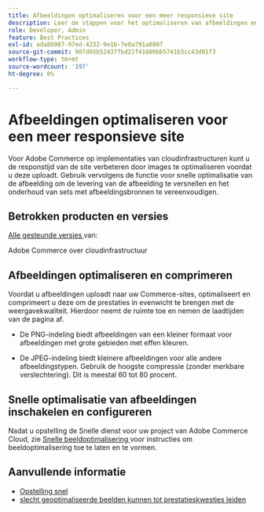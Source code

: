 ```yaml
---
title: Afbeeldingen optimaliseren voor een meer responsieve site
description: Leer de stappen voor het optimaliseren van afbeeldingen en het gebruik van Fastly voor het optimaliseren van de responstijd op uw Adobe Commerce-sites.
role: Developer, Admin
feature: Best Practices
exl-id: ada8b987-97ed-4232-9e1b-7e0a791a0807
source-git-commit: 987d65b52437fbd21f41600bb5741b3cc43d01f3
workflow-type: tm+mt
source-wordcount: '197'
ht-degree: 0%

---
```


# Afbeeldingen optimaliseren voor een meer responsieve site

Voor Adobe Commerce op implementaties van cloudinfrastructuren kunt u de responstijd van de site verbeteren door images te optimaliseren voordat u deze uploadt. Gebruik vervolgens de functie voor snelle optimalisatie van de afbeelding om de levering van de afbeelding te versnellen en het onderhoud van sets met afbeeldingsbronnen te vereenvoudigen.

## Betrokken producten en versies

[ Alle gesteunde versies ](../../../release/versions.md) van:

Adobe Commerce over cloudinfrastructuur


## Afbeeldingen optimaliseren en comprimeren

Voordat u afbeeldingen uploadt naar uw Commerce-sites, optimaliseert en comprimeert u deze om de prestaties in evenwicht te brengen met de weergavekwaliteit. Hierdoor neemt de ruimte toe en nemen de laadtijden van de pagina af.

- De PNG-indeling biedt afbeeldingen van een kleiner formaat voor afbeeldingen met grote gebieden met effen kleuren.

- De JPEG-indeling biedt kleinere afbeeldingen voor alle andere afbeeldingstypen. Gebruik de hoogste compressie (zonder merkbare verslechtering). Dit is meestal 60 tot 80 procent.

## Snelle optimalisatie van afbeeldingen inschakelen en configureren

Nadat u opstelling de Snelle dienst voor uw project van Adobe Commerce Cloud, zie [ Snelle beeldoptimalisering ](https://experienceleague.adobe.com/nl/docs/commerce-cloud-service/user-guide/cdn/fastly-image-optimization) voor instructies om beeldoptimalisering toe te laten en te vormen.

## Aanvullende informatie

- [ Opstelling snel ](https://experienceleague.adobe.com/nl/docs/commerce-cloud-service/user-guide/cdn/setup-fastly/fastly-configuration)
- [ slecht geoptimaliseerde beelden kunnen tot prestatieskwesties leiden ](https://experienceleague.adobe.com/docs/commerce-knowledge-base/kb/troubleshooting/miscellaneous/file-storage-low-specific-page-loads-are-slow.html?lang=nl-NL)
